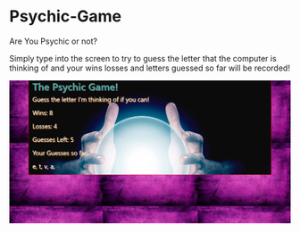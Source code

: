 # Psychic-Game

Are You Psychic or not?

Simply type into the screen to try to guess the letter that  the computer is thinking of and your wins losses and letters guessed so far will be recorded!

![screenshot](assets/images/screenshot.PNG?raw=true "screenshot")
